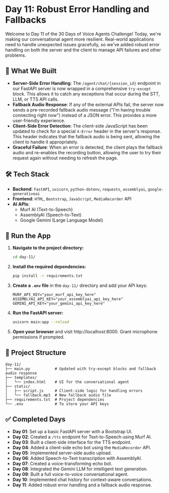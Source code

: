 # Day 11: Robust Error Handling and Fallbacks

Welcome to Day 11 of the 30 Days of Voice Agents Challenge\! Today, we're making our conversational agent more resilient. Real-world applications need to handle unexpected issues gracefully, so we've added robust error handling on both the server and the client to manage API failures and other problems.

## 🧠 What We Built

  - **Server-Side Error Handling**: The `/agent/chat/{session_id}` endpoint in our FastAPI server is now wrapped in a comprehensive `try-except` block. This allows it to catch any exceptions that occur during the STT, LLM, or TTS API calls.
  - **Fallback Audio Response**: If any of the external APIs fail, the server now sends a pre-recorded fallback audio message ("I'm having trouble connecting right now") instead of a JSON error. This provides a more user-friendly experience.
  - **Client-Side Error Detection**: The client-side JavaScript has been updated to check for a special `X-Error` header in the server's response. This header indicates that the fallback audio is being sent, allowing the client to handle it appropriately.
  - **Graceful Failure**: When an error is detected, the client plays the fallback audio and re-enables the recording button, allowing the user to try their request again without needing to refresh the page.

## 🛠 Tech Stack

  - **Backend**: `FastAPI`, `uvicorn`, `python-dotenv`, `requests`, `assemblyai`, `google-generativeai`
  - **Frontend**: `HTML`, `Bootstrap`, `JavaScript`, `MediaRecorder` API
  - **AI APIs**:
      - Murf AI (Text-to-Speech)
      - AssemblyAI (Speech-to-Text)
      - Google Gemini (Large Language Model)

## 🚀 Run the App

1.  **Navigate to the project directory:**
    ```bash
    cd day-11/
    ```
2.  **Install the required dependencies:**
    ```bash
    pip install -r requirements.txt
    ```
3.  **Create a `.env` file** in the `day-11/` directory and add your API keys:
    ```
    MURF_API_KEY="your_murf_api_key_here"
    ASSEMBLYAI_API_KEY="your_assemblyai_api_key_here"
    GEMINI_API_KEY="your_gemini_api_key_here"
    ```
4.  **Run the FastAPI server:**
    ```bash
    uvicorn main:app --reload
    ```
5.  **Open your browser** and visit http://localhost:8000. Grant microphone permissions if prompted.

## 📂 Project Structure

```
day-11/
├── main.py           # Updated with try-except blocks and fallback audio response
├── templates/
│   └── index.html    # UI for the conversational agent
├── static/
│   ├── script.js     # Client-side logic for handling errors
│   └── fallback.mp3  # New fallback audio file
├── requirements.txt  # Project dependencies
└── .env              # To store your API keys
```

## ✅ Completed Days

  - **Day 01**: Set up a basic FastAPI server with a Bootstrap UI.
  - **Day 02**: Created a `/tts` endpoint for Text-to-Speech using Murf AI.
  - **Day 03**: Built a client-side interface for the TTS endpoint.
  - **Day 04**: Added a client-side echo bot using the `MediaRecorder` API.
  - **Day 05**: Implemented server-side audio upload.
  - **Day 06**: Added Speech-to-Text transcription with AssemblyAI.
  - **Day 07**: Created a voice-transforming echo bot.
  - **Day 08**: Integrated the Gemini LLM for intelligent text generation.
  - **Day 09**: Built a full voice-to-voice conversational agent.
  - **Day 10**: Implemented chat history for context-aware conversations.
  - **Day 11**: Added robust error handling and a fallback audio response.
